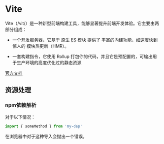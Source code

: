 # Vite

Vite（/vit/）是一种新型前端构建工具，能够显著提升前端开发体验。它主要由两部分组成：

- 一个开发服务器，它基于 原生 ES 模块 提供了 丰富的内建功能，如速度快到惊人的 模块热更新（HMR）。

- 一套构建指令，它使用 Rollup 打包你的代码，并且它是预配置的，可输出用于生产环境的高度优化过的静态资源

[官方文档](https://cn.vuejs.org/)

## 资源处理

### npm依赖解析

对于以下情况：

```js
import { someMethod } from 'my-dep'
```

在浏览器中对于这种导入会抛出一个错误，
